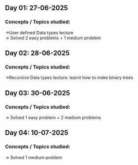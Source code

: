 ## Day 01: 27-06-2025

### Concepts / Topics studied:

->User defined Data types lecture <br>
-> Solved 2 easy problems + 1 medium problem

## Day 02: 28-06-2025

### Concepts / Topics studied:

->Recursive Data types lecture: learnt how to make binary trees

## Day 03: 30-06-2025

### Concepts / Topics studied:

-> Solved 1 easy problem + 2 medium problems

## Day 04: 10-07-2025

### Concepts / Topics studied:

-> Solved 1 medium problem
